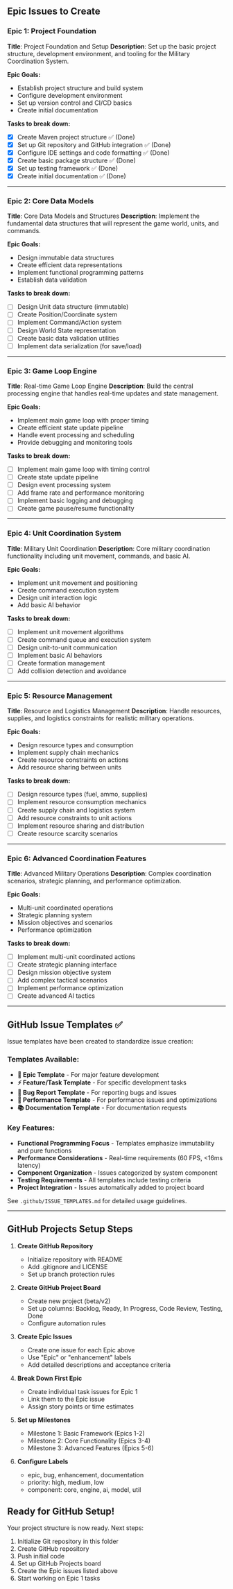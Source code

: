 ## Epic Issues to Create

### Epic 1: Project Foundation
**Title**: Project Foundation and Setup
**Description**: Set up the basic project structure, development environment, and tooling for the Military Coordination System.

**Epic Goals:**
- Establish project structure and build system
- Configure development environment
- Set up version control and CI/CD basics
- Create initial documentation

**Tasks to break down:**
- [x] Create Maven project structure ✅ (Done)
- [x] Set up Git repository and GitHub integration ✅ (Done)
- [x] Configure IDE settings and code formatting ✅ (Done)
- [x] Create basic package structure ✅ (Done)
- [x] Set up testing framework ✅ (Done)
- [x] Create initial documentation ✅ (Done)

---

### Epic 2: Core Data Models
**Title**: Core Data Models and Structures
**Description**: Implement the fundamental data structures that will represent the game world, units, and commands.

**Epic Goals:**
- Design immutable data structures
- Create efficient data representations
- Implement functional programming patterns
- Establish data validation

**Tasks to break down:**
- [ ] Design Unit data structure (immutable)
- [ ] Create Position/Coordinate system
- [ ] Implement Command/Action system
- [ ] Design World State representation
- [ ] Create basic data validation utilities
- [ ] Implement data serialization (for save/load)

---

### Epic 3: Game Loop Engine
**Title**: Real-time Game Loop Engine
**Description**: Build the central processing engine that handles real-time updates and state management.

**Epic Goals:**
- Implement main game loop with proper timing
- Create efficient state update pipeline
- Handle event processing and scheduling
- Provide debugging and monitoring tools

**Tasks to break down:**
- [ ] Implement main game loop with timing control
- [ ] Create state update pipeline
- [ ] Design event processing system
- [ ] Add frame rate and performance monitoring
- [ ] Implement basic logging and debugging
- [ ] Create game pause/resume functionality

---

### Epic 4: Unit Coordination System
**Title**: Military Unit Coordination
**Description**: Core military coordination functionality including unit movement, commands, and basic AI.

**Epic Goals:**
- Implement unit movement and positioning
- Create command execution system
- Design unit interaction logic
- Add basic AI behavior

**Tasks to break down:**
- [ ] Implement unit movement algorithms
- [ ] Create command queue and execution system
- [ ] Design unit-to-unit communication
- [ ] Implement basic AI behaviors
- [ ] Create formation management
- [ ] Add collision detection and avoidance

---

### Epic 5: Resource Management
**Title**: Resource and Logistics Management
**Description**: Handle resources, supplies, and logistics constraints for realistic military operations.

**Epic Goals:**
- Design resource types and consumption
- Implement supply chain mechanics
- Create resource constraints on actions
- Add resource sharing between units

**Tasks to break down:**
- [ ] Design resource types (fuel, ammo, supplies)
- [ ] Implement resource consumption mechanics
- [ ] Create supply chain and logistics system
- [ ] Add resource constraints to unit actions
- [ ] Implement resource sharing and distribution
- [ ] Create resource scarcity scenarios

---

### Epic 6: Advanced Coordination Features
**Title**: Advanced Military Operations
**Description**: Complex coordination scenarios, strategic planning, and performance optimization.

**Epic Goals:**
- Multi-unit coordinated operations
- Strategic planning system
- Mission objectives and scenarios
- Performance optimization

**Tasks to break down:**
- [ ] Implement multi-unit coordinated actions
- [ ] Create strategic planning interface
- [ ] Design mission objective system
- [ ] Add complex tactical scenarios
- [ ] Implement performance optimization
- [ ] Create advanced AI tactics

---

## GitHub Issue Templates ✅

Issue templates have been created to standardize issue creation:

### Templates Available:
- **🎯 Epic Template** - For major feature development
- **⚡ Feature/Task Template** - For specific development tasks
- **🐛 Bug Report Template** - For reporting bugs and issues
- **🚀 Performance Template** - For performance issues and optimizations
- **📚 Documentation Template** - For documentation requests

### Key Features:
- **Functional Programming Focus** - Templates emphasize immutability and pure functions
- **Performance Considerations** - Real-time requirements (60 FPS, <16ms latency)
- **Component Organization** - Issues categorized by system component
- **Testing Requirements** - All templates include testing criteria
- **Project Integration** - Issues automatically added to project board

See `.github/ISSUE_TEMPLATES.md` for detailed usage guidelines.

---

## GitHub Projects Setup Steps

1. **Create GitHub Repository**
   - Initialize repository with README
   - Add .gitignore and LICENSE
   - Set up branch protection rules

2. **Create GitHub Project Board**
   - Create new project (beta/v2)
   - Set up columns: Backlog, Ready, In Progress, Code Review, Testing, Done
   - Configure automation rules

3. **Create Epic Issues**
   - Create one issue for each Epic above
   - Use "Epic" or "enhancement" labels
   - Add detailed descriptions and acceptance criteria

4. **Break Down First Epic**
   - Create individual task issues for Epic 1
   - Link them to the Epic issue
   - Assign story points or time estimates

5. **Set up Milestones**
   - Milestone 1: Basic Framework (Epics 1-2)
   - Milestone 2: Core Functionality (Epics 3-4)
   - Milestone 3: Advanced Features (Epics 5-6)

6. **Configure Labels**
   - epic, bug, enhancement, documentation
   - priority: high, medium, low
   - component: core, engine, ai, model, util

## Ready for GitHub Setup!

Your project structure is now ready. Next steps:
1. Initialize Git repository in this folder
2. Create GitHub repository
3. Push initial code
4. Set up GitHub Projects board
5. Create the Epic issues listed above
6. Start working on Epic 1 tasks
